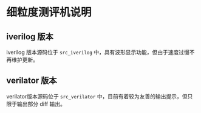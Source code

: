 # 细粒度测评机说明

## iverilog 版本

iverilog 版本源码位于 `src_iverilog` 中，具有波形显示功能，但由于速度过慢不再维护更新。

## verilator 版本

verilator版本源码位于 `src_verilator` 中，目前有着较为友善的输出提示，但只限于输出部分 diff 输出。

